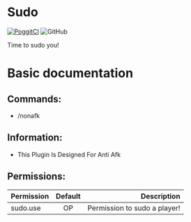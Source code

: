 # Sudo
[![PoggitCI](https://poggit.pmmp.io/shield.state/Sudo)](https://poggit.pmmp.io/p/Sudo)
![GitHub](https://img.shields.io/github/license/ErikX-PMMP/Sudo)

Time to sudo you!


# Basic documentation
## Commands:
- /nonafk

## Information:
- This Plugin Is Designed For Anti Afk

## Permissions:

| Permission    | Default       | Description                  |
| ------------- |:-------------:| ----------------------------:|
| sudo.use      |      OP       | Permission to sudo a player! |
